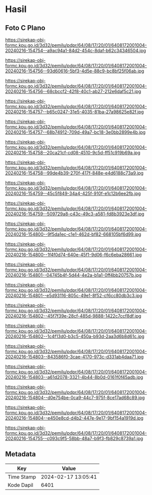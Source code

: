 # Hasil

## Foto C Plano

https://sirekap-obj-formc.kpu.go.id/3d32/pemilu/pdpr/64/08/17/20/01/6408172001004-20240216-154754--a9ac94a1-84d2-454c-8daf-b62c34346504.jpg

https://sirekap-obj-formc.kpu.go.id/3d32/pemilu/pdpr/64/08/17/20/01/6408172001004-20240216-154756--93d60616-5bf3-4d5e-88c9-bc8bf25f06ab.jpg

https://sirekap-obj-formc.kpu.go.id/3d32/pemilu/pdpr/64/08/17/20/01/6408172001004-20240216-154756--68cbccf2-42f8-40c1-ab27-212e6daf5c21.jpg

https://sirekap-obj-formc.kpu.go.id/3d32/pemilu/pdpr/64/08/17/20/01/6408172001004-20240216-154757--b65c0247-31e5-4035-81ba-27a98625e82f.jpg

https://sirekap-obj-formc.kpu.go.id/3d32/pemilu/pdpr/64/08/17/20/01/6408172001004-20240216-154757--68b74912-709d-49a7-bc18-3e0bb2899e4b.jpg

https://sirekap-obj-formc.kpu.go.id/3d32/pemilu/pdpr/64/08/17/20/01/6408172001004-20240216-154758--20ca21cf-cd08-4510-9c5d-ff51c919b69a.jpg

https://sirekap-obj-formc.kpu.go.id/3d32/pemilu/pdpr/64/08/17/20/01/6408172001004-20240216-154758--99de4b39-270f-417f-848e-e4d6188c73a9.jpg

https://sirekap-obj-formc.kpu.go.id/3d32/pemilu/pdpr/64/08/17/20/01/6408172001004-20240216-154759--45c5f849-34a4-425f-910f-e1c12b6ee2fb.jpg

https://sirekap-obj-formc.kpu.go.id/3d32/pemilu/pdpr/64/08/17/20/01/6408172001004-20240216-154759--509729a8-c43c-49c3-a581-fd8b3923e3df.jpg

https://sirekap-obj-formc.kpu.go.id/3d32/pemilu/pdpr/64/08/17/20/01/6408172001004-20240216-154800--9f5da1ec-c1e1-462d-bf82-668105bf6d99.jpg

https://sirekap-obj-formc.kpu.go.id/3d32/pemilu/pdpr/64/08/17/20/01/6408172001004-20240216-154800--1f4f0d74-640e-45f1-9d06-f6c6eba28661.jpg

https://sirekap-obj-formc.kpu.go.id/3d32/pemilu/pdpr/64/08/17/20/01/6408172001004-20240216-154801--04745b4f-5d44-4e2a-b1a1-0ff4bb20757b.jpg

https://sirekap-obj-formc.kpu.go.id/3d32/pemilu/pdpr/64/08/17/20/01/6408172001004-20240216-154801--e5d93116-805c-49e1-8f52-cf6cc80db3c3.jpg

https://sirekap-obj-formc.kpu.go.id/3d32/pemilu/pdpr/64/08/17/20/01/6408172001004-20240216-154802--45f7f39e-28cf-485d-9888-1422c7ccf8df.jpg

https://sirekap-obj-formc.kpu.go.id/3d32/pemilu/pdpr/64/08/17/20/01/6408172001004-20240216-154802--1c4f13d0-b3c5-450a-b93d-2aa3d6b8d61c.jpg

https://sirekap-obj-formc.kpu.go.id/3d32/pemilu/pdpr/64/08/17/20/01/6408172001004-20240216-154803--843586f0-3cae-4170-973c-d331ab4daa71.jpg

https://sirekap-obj-formc.kpu.go.id/3d32/pemilu/pdpr/64/08/17/20/01/6408172001004-20240216-154803--a61d2078-3321-4b44-8b0d-0161f0f45adb.jpg

https://sirekap-obj-formc.kpu.go.id/3d32/pemilu/pdpr/64/08/17/20/01/6408172001004-20240216-154804--d0e754be-0ca9-44c7-975f-8ce17ad68c89.jpg

https://sirekap-obj-formc.kpu.go.id/3d32/pemilu/pdpr/64/08/17/20/01/6408172001004-20240216-154804--e450e8cd-d4b2-447e-9e17-9bf154a1919d.jpg

https://sirekap-obj-formc.kpu.go.id/3d32/pemilu/pdpr/64/08/17/20/01/6408172001004-20240216-154755--c093c9f5-58bb-48a7-b9f3-fb829c8739a1.jpg


## Metadata

| Key        | Value               |
| ---------- | ------------------- |
| Time Stamp | 2024-02-17 13:05:41 |
| Kode Dapil | 6401                |



